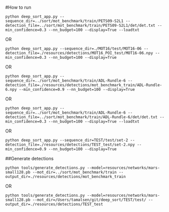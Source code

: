 #How to run

`python deep_sort_app.py --sequence_dir=../sort/mot_benchmark/train/PETS09-S2L1 --detection_file=../sort/mot_benchmark/train/PETS09-S2L1/det/det.txt --min_confidence=0.3 --nn_budget=100 --display=True --loadtxt`

OR

`python deep_sort_app.py --sequence_dir=./MOT16/test/MOT16-06 --detection_file=./resources/detections/MOT16_POI_test/MOT16-06.npy --min_confidence=0.3 --nn_budget=100 --display=True`

OR

`python deep_sort_app.py --sequence_dir=../sort/mot_benchmark/train/ADL-Rundle-6 --detection_file=./resources/detections/mot_benchmark_train/ADL-Rundle-6.npy --min_confidence=0.9 --nn_budget=100 --display=True`

OR

`python deep_sort_app.py --sequence_dir=../sort/mot_benchmark/train/ADL-Rundle-6 --detection_file=../sort/mot_benchmark/train/ADL-Rundle-6/det/det.txt --min_confidence=0.3 --nn_budget=100 --display=True --loadtxt`

OR

`python deep_sort_app.py --sequence_dir=TEST/test/set-2 --detection_file=./resources/detections/TEST_test/set-2.npy --min_confidence=0.9 --nn_budget=100 --display=True`

##Generate detections

`python tools/generate_detections.py --model=resources/networks/mars-small128.pb --mot_dir=../sort/mot_benchmark/train --output_dir=./resources/detections/mot_benchmark_train`

OR

`python tools/generate_detections.py --model=resources/networks/mars-small128.pb --mot_dir=/Users/tamalsen/git/deep_sort/TEST/test/ --output_dir=./resources/detections/TEST_test`